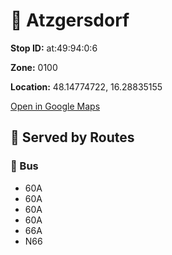 # 🚉 Atzgersdorf


**Stop ID:** at:49:94:0:6

**Zone:** 0100

**Location:** 48.14774722, 16.28835155

[Open in Google Maps](https://www.google.com/maps?q=48.14774722,16.28835155)

## 🚆 Served by Routes

### 🚌 Bus
- 60A
- 60A
- 60A
- 60A
- 66A
- N66